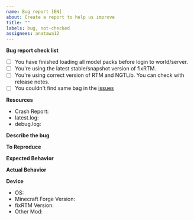 ```yaml
---
name: Bug report [EN]
about: Create a report to help us improve
title: ""
labels: bug, not-checked
assignees: anatawa12
---
```


**Bug report check list**

- [ ] You have finished loading all model packs before login to world/server.
- [ ] You're using the latest stable/snapshot version of fixRTM.
- [ ] You're using correct version of RTM and NGTLib. You can check with release notes.
- [ ] You couldn't find same bag in the [issues](https://github.com/fixrtm/fixRTM/issues)

**Resources**

<!--
Please attach crash-report, latest.log, and debug.log if possible.
-->
- Crash Report:
- latest.log:
- debug.log:

**Describe the bug**

<!--
A clear and concise description of what the bug is.
It could be very important information
when the crash happens and
what did you do so please tell me them if possible.
You can use screenshots.
-->

**To Reproduce**

<!--
If you can reproduce this issue, please tell me the steps to reproduce.
If you can't, please tell me that I can't reproduce this bug.
-->

**Expected Behavior**

<!--
Please explain what was happened
-->

**Actual Behavior**

<!--
Please explain what should be happened instead.
-->

**Device**

<!--
Please complete the following information
If your bug is with a crash report, This section can be empty.
-->

- OS:
- Minecraft Forge Version:
- fixRTM Version:
- Other Mod:
